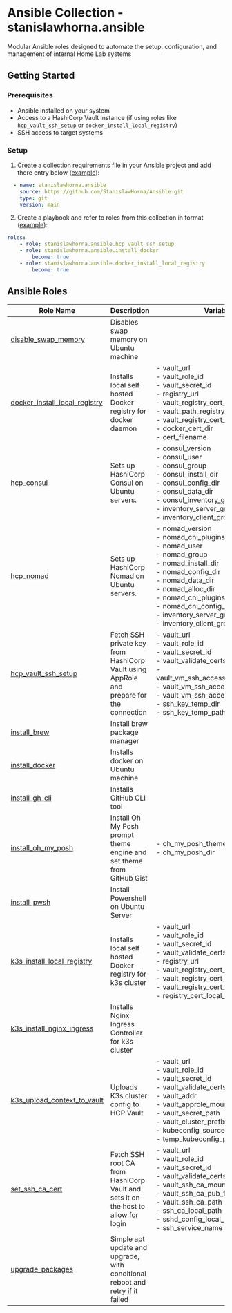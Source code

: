 # Ansible Collection - stanislawhorna.ansible

Modular Ansible roles designed to automate the setup, configuration,
and management of internal Home Lab systems

## Getting Started

### Prerequisites

- Ansible installed on your system
- Access to a HashiCorp Vault instance
  (if using roles like `hcp_vault_ssh_setup` or `docker_install_local_registry`)
- SSH access to target systems

### Setup

1. Create a collection requirements file in your Ansible project and add there entry below ([example](https://github.com/HornaHomeLab/pve-r7/blob/main/ansible/collections/requirements.yml#L5C1-L8C18)):

```YAML
  - name: stanislawhorna.ansible
    source: https://github.com/StanislawHorna/Ansible.git
    type: git
    version: main
```

2. Create a playbook and refer to roles from this collection in format ([example](https://github.com/HornaHomeLab/pve-r7/blob/main/ansible/docker.yml#L9C1-L14C19)):

```YAML
roles:
    - role: stanislawhorna.ansible.hcp_vault_ssh_setup
    - role: stanislawhorna.ansible.install_docker
        become: true
    - role: stanislawhorna.ansible.docker_install_local_registry
        become: true
```

## Ansible Roles

| Role Name                                                                            | Description                                                                             | Variables                                                                                                                                                                                                                                                                                     |
| ------------------------------------------------------------------------------------ | --------------------------------------------------------------------------------------- | --------------------------------------------------------------------------------------------------------------------------------------------------------------------------------------------------------------------------------------------------------------------------------------------- |
| [disable_swap_memory](/roles/disable_swap_memory/tasks/main.yml)                     | Disables swap memory on Ubuntu machine                                                  |                                                                                                                                                                                                                                                                                               |
| [docker_install_local_registry](/roles/docker_install_local_registry/tasks/main.yml) | Installs local self hosted Docker registry for docker daemon                            | - vault_url<br> - vault_role_id<br> - vault_secret_id<br> - registry_url<br> - vault_registry_cert_mount_point<br> - vault_path_registry_cert<br> - vault_registry_cert_field<br> - docker_cert_dir<br> - cert_filename                                                                       |
| [hcp_consul](/roles/hcp_consul/tasks/main.yml)                                       | Sets up HashiCorp Consul on Ubuntu servers.                                             | - consul_version<br> - consul_user<br> - consul_group<br> - consul_install_dir<br> - consul_config_dir<br> - consul_data_dir<br> - consul_inventory_group_name<br> - inventory_server_group<br> - inventory_client_group                                                                      |
| [hcp_nomad](/roles/hcp_nomad/tasks/main.yml)                                         | Sets up HashiCorp Nomad on Ubuntu servers.                                              | - nomad_version<br> - nomad_cni_plugins_version<br> - nomad_user<br> - nomad_group<br> - nomad_install_dir<br> - nomad_config_dir<br> - nomad_data_dir<br> - nomad_alloc_dir<br> - nomad_cni_plugins_dir<br> - nomad_cni_config_dir<br> - inventory_server_group<br> - inventory_client_group |
| [hcp_vault_ssh_setup](/roles/hcp_vault_ssh_setup/tasks/main.yml)                     | Fetch SSH private key from HashiCorp Vault using AppRole and prepare for the connection | - vault_url<br> - vault_role_id<br> - vault_secret_id<br> - vault_validate_certs<br> - vault_vm_ssh_access_key_mount_point<br> - vault_vm_ssh_access_key_field<br> - vault_vm_ssh_access_key_path<br> - ssh_key_temp_dir<br> - ssh_key_temp_path                                              |
| [install_brew](/roles/install_brew/tasks/main.yml)                                   | Install brew package manager                                                            |                                                                                                                                                                                                                                                                                               |
| [install_docker](/roles/install_docker/tasks/main.yml)                               | Installs docker on Ubuntu machine                                                       |                                                                                                                                                                                                                                                                                               |
| [install_gh_cli](/roles/install_gh_cli/tasks/main.yml)                               | Installs GitHub CLI tool                                                                |                                                                                                                                                                                                                                                                                               |
| [install_oh_my_posh](/roles/install_oh_my_posh/tasks/main.yml)                       | Install Oh My Posh prompt theme engine and set theme from GitHub Gist                   | - oh_my_posh_theme_gist_url<br> - oh_my_posh_dir                                                                                                                                                                                                                                              |
| [install_pwsh](/roles/install_pwsh/tasks/main.yml)                                   | Install Powershell on Ubuntu Server                                                     |                                                                                                                                                                                                                                                                                               |
| [k3s_install_local_registry](/roles/k3s_install_local_registry/tasks/main.yml)       | Installs local self hosted Docker registry for k3s cluster                              | - vault_url<br> - vault_role_id<br> - vault_secret_id<br> - vault_validate_certs<br> - registry_url<br> - vault_registry_cert_mount_point<br> - vault_registry_cert_path<br> - vault_registry_cert_field<br> - registry_cert_local_k3s_path                                                   |
| [k3s_install_nginx_ingress](/roles/k3s_install_nginx_ingress/tasks/main.yml)         | Installs Nginx Ingress Controller for k3s cluster                                       |                                                                                                                                                                                                                                                                                               |
| [k3s_upload_context_to_vault](/roles/k3s_upload_context_to_vault/tasks/main.yml)     | Uploads K3s cluster config to HCP Vault                                                 | - vault_url<br> - vault_role_id<br> - vault_secret_id<br> - vault_validate_certs<br> - vault_addr<br> - vault_approle_mount_point<br> - vault_secret_path<br> - vault_cluster_prefix<br> - kubeconfig_source<br> - temp_kubeconfig_path                                                       |
| [set_ssh_ca_cert](/roles/set_ssh_ca_cert/tasks/main.yml)                             | Fetch SSH root CA from HashiCorp Vault and sets it on the host to allow for login       | - vault_url<br> - vault_role_id<br> - vault_secret_id<br> - vault_validate_certs<br> - vault_ssh_ca_mount_point<br> - vault_ssh_ca_pub_field<br> - vault_ssh_ca_path<br> - ssh_ca_local_path<br> - sshd_config_local_path<br> - ssh_service_name                                              |
| [upgrade_packages](/roles/upgrade_packages/tasks/main.yml)                           | Simple apt update and upgrade, with conditional reboot and retry if it failed           |                                                                                                                                                                                                                                                                                               |
